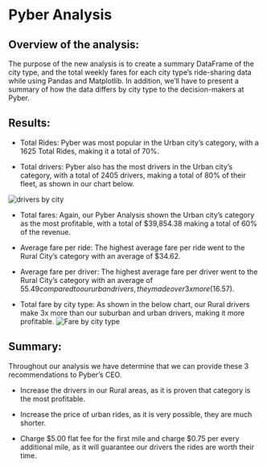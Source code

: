 # Pyber Analysis
## Overview of the analysis:
The purpose of the new analysis is to create a summary DataFrame of the city type, and the total weekly fares for each city type’s ride-sharing data while using Pandas and Matplotlib. In addition, we’ll have to present a summary of how the data differs by city type to the decision-makers at Pyber.

## Results:

- Total Rides: Pyber was most popular in the Urban city’s category, with a 1625 Total Rides, making it a total of 70%.

- Total drivers: Pyber also has the most drivers in the Urban city’s category, with a total of 2405 drivers, making a total of 80% of their fleet, as shown in our chart below.

![drivers by city](https://user-images.githubusercontent.com/86321353/126918791-d16d35b6-7e53-4349-9367-6594dfc78d17.png)

- Total fares: Again, our Pyber Analysis shown the Urban city’s category as the most profitable, with a total of $39,854.38 making a total of 60% of the revenue.

- Average fare per ride: The highest average fare per ride went to the Rural City’s category with an average of $34.62.

- Average fare per driver: The highest average fare per driver went to the Rural City’s category with an average of $55.49 compared to our urban drivers, they made over 3x more ($16.57).

- Total fare by city type: As shown in the below chart, our Rural drivers make 3x more than our suburban and urban drivers, making it more profitable.
![Fare by city type](https://user-images.githubusercontent.com/86321353/126918668-ee237530-fbf2-4a1d-a253-40dd7b096bf3.png)

## Summary:

Throughout our analysis we have determine that we can provide these 3 recommendations to Pyber’s CEO.

- Increase the drivers in our Rural areas, as it is proven that category is the most profitable.

- Increase the price of urban rides, as it is very possible, they are much     shorter.

- Charge $5.00 flat fee for the first mile and charge $0.75 per every additional mile, as it will guarantee our drivers the rides are worth their time.


